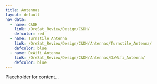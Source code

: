 ```yaml
---
title: Antennas
layout: default
nav_data:
  - name: C&DH
    link: /OreSat_Review/Design/C&DH/
    defcolor: red
  - name: Turnstile Antenna
    link: /OreSat_Review/Design/C&DH/Antennas/Turnstile_Antenna/
    defcolor: blue
  - name: DxWifi Antenna
    link: /OreSat_Review/Design/C&DH/Antennas/DxWifi_Antenna/
    defcolor: blue
---
```



Placeholder for content...
